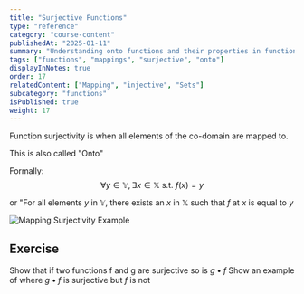 ```yaml
---
title: "Surjective Functions"
type: "reference"
category: "course-content"
publishedAt: "2025-01-11"
summary: "Understanding onto functions and their properties in function theory."
tags: ["functions", "mappings", "surjective", "onto"]
displayInNotes: true
order: 17
relatedContent: ["Mapping", "injective", "Sets"]
subcategory: "functions"
isPublished: true
weight: 17
---
```


Function surjectivity is when all elements of the co-domain are mapped to.

This is also called "Onto"

Formally: 
$$\forall y\in \mathbb{Y}, \exists x \in \mathbb{X} \text{ s.t. } f(x)=y$$

or "For all elements $y$ in $\mathbb{Y}$, there exists an $x$ in $\mathbb{X}$ such that $f$ at $x$ is equal to $y$


<img 
  src="/assets/Surjective.png" 
  alt="Mapping Surjectivity Example" 
  width={600} 
  height={400} 
/>

## Exercise
Show that if two functions f and g are surjective so is $g \bullet f$
Show an example of where $g \bullet f$ is surjective but $f$ is not